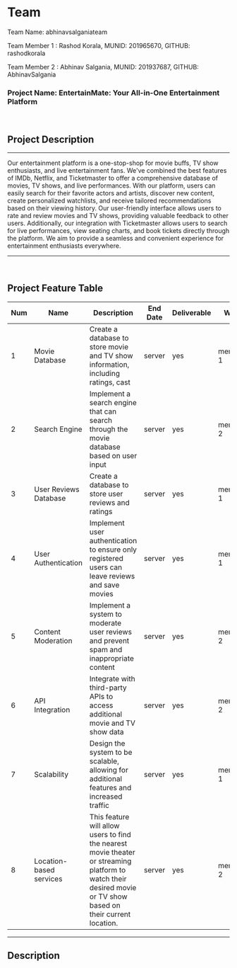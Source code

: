 # Team

Team Name: abhinavsalganiateam

Team Member 1 : Rashod Korala, MUNID: 201965670, GITHUB: rashodkorala

Team Member 2 : Abhinav Salgania, MUNID: 201937687, GITHUB: AbhinavSalgania

### Project Name: EntertainMate: Your All-in-One Entertainment Platform

<br>

## Project Description

---

Our entertainment platform is a one-stop-shop for movie buffs, TV show enthusiasts, and live entertainment fans. We've combined the best features of IMDb, Netflix, and Ticketmaster to offer a comprehensive database of movies, TV shows, and live performances. With our platform, users can easily search for their favorite actors and artists, discover new content, create personalized watchlists, and receive tailored recommendations based on their viewing history. Our user-friendly interface allows users to rate and review movies and TV shows, providing valuable feedback to other users. Additionally, our integration with Ticketmaster allows users to search for live performances, view seating charts, and book tickets directly through the platform. We aim to provide a seamless and convenient experience for entertainment enthusiasts everywhere.

---

<br>

## Project Feature Table

| Num | Name                    | Description                                                                                                                                                    | End Date | Deliverable | Who      |
| --- | ----------------------- | -------------------------------------------------------------------------------------------------------------------------------------------------------------- | -------- | ----------- | -------- |
| 1   | Movie Database          | Create a database to store movie and TV show information, including ratings, cast                                                                              | server   | yes         | member 1 |
| 2   | Search Engine           | Implement a search engine that can search through the movie database based on user input                                                                       | server   | yes         | member 2 |
| 3   | User Reviews Database   | Create a database to store user reviews and ratings                                                                                                            | server   | yes         | member 1 |
| 4   | User Authentication     | Implement user authentication to ensure only registered users can leave reviews and save movies                                                                | server   | yes         | member 1 |
| 5   | Content Moderation      | Implement a system to moderate user reviews and prevent spam and inappropriate content                                                                         | server   | yes         | member 2 |
| 6   | API Integration         | Integrate with third-party APIs to access additional movie and TV show data                                                                                    | server   | yes         | member 2 |
| 7   | Scalability             | Design the system to be scalable, allowing for additional features and increased traffic                                                                       | server   | yes         | member 1 |
| 8   | Location-based services | This feature will allow users to find the nearest movie theater or streaming platform to watch their desired movie or TV show based on their current location. | server   | yes         | member 2 |

---

## Description
